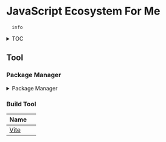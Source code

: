 # JavaScript Ecosystem For Me
```mermaid
  info
```
<details>
<summary>TOC</summary>

1. architecture
2. develop
    1. programming
        1. [client](/develop/programming/client.md)
        2. [server](/develop/programming/server.md)
3. Ops 
</details>


## Tool
### Package Manager
<details>
<summary>Package Manager</summary>

| Name  |  |
| ------------- | ------------- |
| [NPM](https://www.npmjs.com/)  |  |
| [pnpm](https://pnpm.io/)  |   |
| [Yarn](https://yarnpkg.com/)  |   |

</details>


### Build Tool
| Name  |  |
| ------------- | ------------- |
| [Vite](https://vite.dev/) |  |